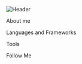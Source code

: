 ![Header](https://github.com/NxtaSunstrike/NxtaSunstrike/blob/main/assets/loh.gif)

About me


Languages and Frameworks


Tools


Follow Me
